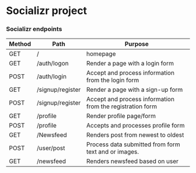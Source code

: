 # **Socializr project**



### **Socializr endpoints**
Method | Path | Purpose | 
------------- | ------------- | ------------ 
GET  | /  | homepage
GET  | /auth/logon | Render a page with a login form
POST | /auth/login | Accept and process information from the login form
GET  | /signup/register | Render a page with a sign-up form
POST | /signup/register | Accept and process information from the registration form
GET	 | /profile	 | Render profile page/form
POST | /profile	| Accepts and processes profile form
GET	 | /Newsfeed |	Renders post from newest to oldest
POST | /user/post	| Process data submitted from form text and or images.
GET |	/newsfeed	| Renders newsfeed based on user
